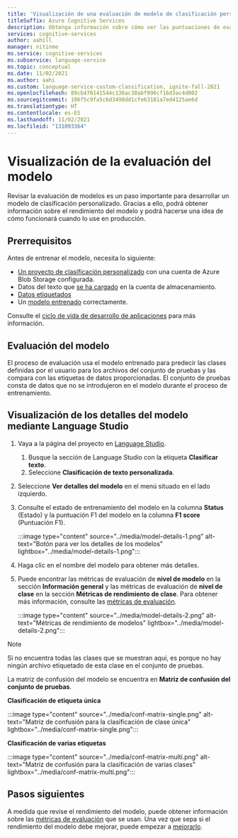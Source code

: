 ```yaml
---
title: 'Visualización de una evaluación de modelo de clasificación personalizada: Azure Cognitive Services'
titleSuffix: Azure Cognitive Services
description: Obtenga información sobre cómo ver las puntuaciones de evaluación de un modelo de clasificación personalizado.
services: cognitive-services
author: aahill
manager: nitinme
ms.service: cognitive-services
ms.subservice: language-service
ms.topic: conceptual
ms.date: 11/02/2021
ms.author: aahi
ms.custom: language-service-custom-classification, ignite-fall-2021
ms.openlocfilehash: 89cb476141544c136ac38abf996cf16d3ac4d002
ms.sourcegitcommit: 106f5c9fa5c6d3498dd1cfe63181a7ed4125ae6d
ms.translationtype: HT
ms.contentlocale: es-ES
ms.lasthandoff: 11/02/2021
ms.locfileid: "131093364"
---
```

# <a name="view-the-model-evaluation"></a>Visualización de la evaluación del modelo

Revisar la evaluación de modelos es un paso importante para desarrollar un modelo de clasificación personalizado. Gracias a ello, podrá obtener información sobre el rendimiento del modelo y podrá hacerse una idea de cómo funcionará cuando lo use en producción. 


## <a name="prerequisites"></a>Prerrequisitos

Antes de entrenar el modelo, necesita lo siguiente:
* [Un proyecto de clasificación personalizado](create-project.md) con una cuenta de Azure Blob Storage configurada. 
* Datos del texto que [se ha cargado](create-project.md#prepare-training-data) en la cuenta de almacenamiento.
* [Datos etiquetados](tag-data.md)
* Un [modelo entrenado](train-model.md) correctamente.

Consulte el [ciclo de vida de desarrollo de aplicaciones](../overview.md#application-development-lifecycle) para más información.

## <a name="model-evaluation"></a>Evaluación del modelo

El proceso de evaluación usa el modelo entrenado para predecir las clases definidas por el usuario para los archivos del conjunto de pruebas y las compara con las etiquetas de datos proporcionadas. El conjunto de pruebas consta de datos que no se introdujeron en el modelo durante el proceso de entrenamiento. 

## <a name="view-the-model-details-using-language-studio"></a>Visualización de los detalles del modelo mediante Language Studio

1. Vaya a la página del proyecto en [Language Studio](https://aka.ms/languageStudio).
    1. Busque la sección de Language Studio con la etiqueta **Clasificar texto**.
    2. Seleccione **Clasificación de texto personalizada**. 

2. Seleccione **Ver detalles del modelo** en el menú situado en el lado izquierdo.

3. Consulte el estado de entrenamiento del modelo en la columna **Status** (Estado) y la puntuación F1 del modelo en la columna **F1 score** (Puntuación F1).

    :::image type="content" source="../media/model-details-1.png" alt-text="Botón para ver los detalles de los modelos" lightbox="../media/model-details-1.png":::

1. Haga clic en el nombre del modelo para obtener más detalles.

2. Puede encontrar las métricas de evaluación de **nivel de modelo** en la sección **Información general** y las métricas de evaluación de **nivel de clase** en la sección **Métricas de rendimiento de clase**. Para obtener más información, consulte las [métricas de evaluación](../concepts/evaluation.md#model-level-and-class-level-evaluation-metrics).

    :::image type="content" source="../media/model-details-2.png" alt-text="Métricas de rendimiento de modelos" lightbox="../media/model-details-2.png":::

> [!NOTE]
> Si no encuentra todas las clases que se muestran aquí, es porque no hay ningún archivo etiquetado de esta clase en el conjunto de pruebas.

La matriz de confusión del modelo se encuentra en **Matriz de confusión del conjunto de pruebas**.

**Clasificación de etiqueta única**

:::image type="content" source="../media/conf-matrix-single.png" alt-text="Matriz de confusión para la clasificación de clase única" lightbox="../media/conf-matrix-single.png":::

**Clasificación de varias etiquetas**

:::image type="content" source="../media/conf-matrix-multi.png" alt-text="Matriz de confusión para la clasificación de varias clases" lightbox="../media/conf-matrix-multi.png":::

## <a name="next-steps"></a>Pasos siguientes

A medida que revise el rendimiento del modelo, puede obtener información sobre las [métricas de evaluación](../concepts/evaluation.md) que se usan. Una vez que sepa si el rendimiento del modelo debe mejorar, puede empezar a [mejorarlo](improve-model.md).
